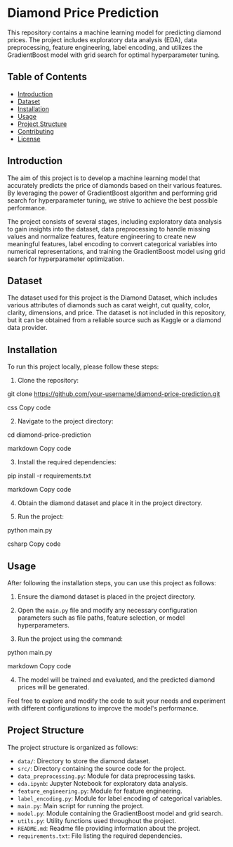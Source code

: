 # Diamond Price Prediction

This repository contains a machine learning model for predicting diamond prices. The project includes exploratory data analysis (EDA), data preprocessing, feature engineering, label encoding, and utilizes the GradientBoost model with grid search for optimal hyperparameter tuning.

## Table of Contents

- [Introduction](#introduction)
- [Dataset](#dataset)
- [Installation](#installation)
- [Usage](#usage)
- [Project Structure](#project-structure)
- [Contributing](#contributing)
- [License](#license)

## Introduction

The aim of this project is to develop a machine learning model that accurately predicts the price of diamonds based on their various features. By leveraging the power of GradientBoost algorithm and performing grid search for hyperparameter tuning, we strive to achieve the best possible performance.

The project consists of several stages, including exploratory data analysis to gain insights into the dataset, data preprocessing to handle missing values and normalize features, feature engineering to create new meaningful features, label encoding to convert categorical variables into numerical representations, and training the GradientBoost model using grid search for hyperparameter optimization.

## Dataset

The dataset used for this project is the Diamond Dataset, which includes various attributes of diamonds such as carat weight, cut quality, color, clarity, dimensions, and price. The dataset is not included in this repository, but it can be obtained from a reliable source such as Kaggle or a diamond data provider.

## Installation

To run this project locally, please follow these steps:

1. Clone the repository:

git clone https://github.com/your-username/diamond-price-prediction.git

css
Copy code

2. Navigate to the project directory:

cd diamond-price-prediction

markdown
Copy code

3. Install the required dependencies:

pip install -r requirements.txt

markdown
Copy code

4. Obtain the diamond dataset and place it in the project directory.

5. Run the project:

python main.py

csharp
Copy code

## Usage

After following the installation steps, you can use this project as follows:

1. Ensure the diamond dataset is placed in the project directory.

2. Open the `main.py` file and modify any necessary configuration parameters such as file paths, feature selection, or model hyperparameters.

3. Run the project using the command:

python main.py

markdown
Copy code

4. The model will be trained and evaluated, and the predicted diamond prices will be generated.

Feel free to explore and modify the code to suit your needs and experiment with different configurations to improve the model's performance.

## Project Structure

The project structure is organized as follows:

- `data/`: Directory to store the diamond dataset.
- `src/`: Directory containing the source code for the project.
- `data_preprocessing.py`: Module for data preprocessing tasks.
- `eda.ipynb`: Jupyter Notebook for exploratory data analysis.
- `feature_engineering.py`: Module for feature engineering.
- `label_encoding.py`: Module for label encoding of categorical variables.
- `main.py`: Main script for running the project.
- `model.py`: Module containing the GradientBoost model and grid search.
- `utils.py`: Utility functions used throughout the project.
- `README.md`: Readme file providing information about the project.
- `requirements.txt`: File listing the required dependencies.


